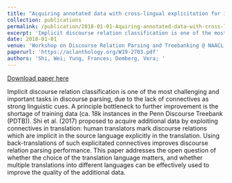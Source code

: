 ```yaml
---
title: "Acquiring annotated data with cross-lingual explicitation for implicit discourse relation classification"
collection: publications
permalink: /publication/2018-01-01-Aquiring-annotated-data-with-cross-lingual
excerpt: 'Implicit discourse relation classification is one of the most challenging and important tasks in discourse parsing, due to the lack of connectives as strong linguistic cues. A principle bottleneck to further improvement is the shortage of training data (ca. 18k instances in the Penn Discourse Treebank (PDTB)). Shi et al. (2017) proposed to acquire additional data by exploiting connectives in translation: human translators mark discourse relations which are implicit in the source language explicitly in the translation. Using back-translations of such explicitated connectives improves discourse relation parsing performance. This paper addresses the open question of whether the choice of the translation language matters, and whether multiple translations into different languages can be effectively used to improve the quality of the additional data.'
date: 2018-01-01
venue: 'Workshop on Discourse Relation Parsing and Treebanking @ NAACL'
paperurl: 'https://aclanthology.org/W19-2703.pdf'
authors: 'Shi, Wei; Yung, Frances; Demberg, Vera; '
---
```


<a href='https://aclanthology.org/W19-2703.pdf'>Download paper here</a>

Implicit discourse relation classification is one of the most challenging and important tasks in discourse parsing, due to the lack of connectives as strong linguistic cues. A principle bottleneck to further improvement is the shortage of training data (ca. 18k instances in the Penn Discourse Treebank (PDTB)). Shi et al. (2017) proposed to acquire additional data by exploiting connectives in translation: human translators mark discourse relations which are implicit in the source language explicitly in the translation. Using back-translations of such explicitated connectives improves discourse relation parsing performance. This paper addresses the open question of whether the choice of the translation language matters, and whether multiple translations into different languages can be effectively used to improve the quality of the additional data.
